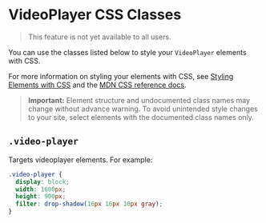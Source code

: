 # VideoPlayer CSS Classes

> This feature is not yet available to all users.

You can use the classes listed below
to style your `VideoPlayer` elements with CSS.

For more information on styling your elements with CSS, see
[Styling Elements with CSS]($w/styling-elements-with-css) and the
[MDN CSS reference docs](https://developer.mozilla.org/en-US/docs/Learn/CSS).

<blockquote class="important">

__Important:__
Element structure and undocumented class names
may change without advance warning.
To avoid unintended style changes to your site,
select elements with the documented class names only.

</blockquote>

## `.video-player`

Targets videoplayer elements.
For example:

```css
.video-player {
  display: block;
  width: 1600px;
  height: 900px;
  filter: drop-shadow(16px 16px 10px gray);
}
```
